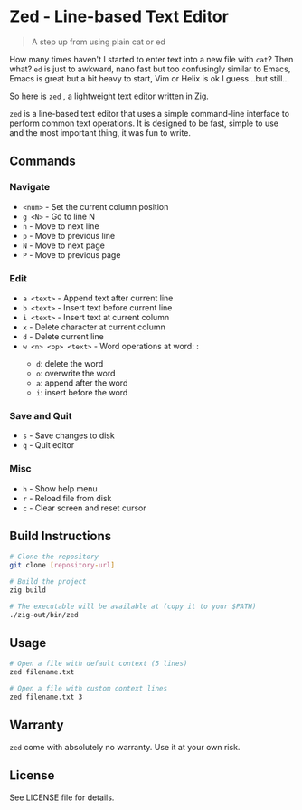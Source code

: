 # Zed - Line-based Text Editor
> A step up from using plain cat or ed

How many times haven't I started to enter text into a new file with `cat`?
Then what? `ed` is just to awkward, nano fast but too confusingly similar to Emacs,
Emacs is great but a bit heavy to start, Vim or Helix is ok I guess...but still...

So here is `zed` , a lightweight text editor written in Zig.

`zed` is a line-based text editor that uses a simple command-line interface to
perform common text operations. It is designed to be fast, simple to use and
the most important thing, it was fun to write.

## Commands

### Navigate

- `<num>` - Set the current column position
- `g <N>` - Go to line N
- `n` - Move to next line
- `p` - Move to previous line
- `N` - Move to next page
- `P` - Move to previous page

### Edit

- `a <text>` - Append text after current line
- `b <text>` - Insert text before current line
- `i <text>` - Insert text at current column
- `x` - Delete character at current column
- `d` - Delete current line
- `w <n> <op> <text>` - Word operations at word: <n>:
  - `d`: delete the word
  - `o`: overwrite the word
  - `a`: append after the word
  - `i`: insert before the word

### Save and Quit

- `s` - Save changes to disk
- `q` - Quit editor

### Misc

- `h` - Show help menu
- `r` - Reload file from disk
- `c` - Clear screen and reset cursor

## Build Instructions

```bash
# Clone the repository
git clone [repository-url]

# Build the project
zig build

# The executable will be available at (copy it to your $PATH)
./zig-out/bin/zed
```

## Usage

```bash
# Open a file with default context (5 lines)
zed filename.txt

# Open a file with custom context lines
zed filename.txt 3
```

## Warranty

`zed` come with absolutely no warranty. Use it at your own risk.

## License

See LICENSE file for details.
